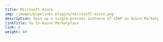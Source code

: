 ```yaml
---
title: Microsoft Azure
img: /images/pipelines-plugins/microsoft-azure.png
description: Spin up a single-process instance of CDAP on Azure Marketplace.
linkTitle: Go to Azure Marketplace
link: #
weight: 60
---
```

